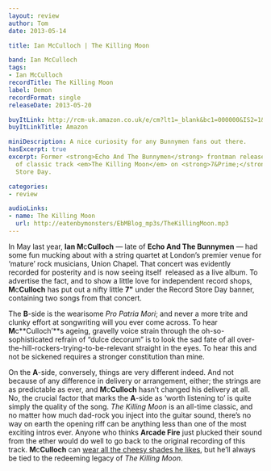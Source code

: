 ```yaml
---
layout: review
author: Tom
date: 2013-05-14

title: Ian McCulloch | The Killing Moon

band: Ian McCulloch
tags:
- Ian McCulloch
recordTitle: The Killing Moon
label: Demon
recordFormat: single
releaseDate: 2013-05-20

buyItLink: http://rcm-uk.amazon.co.uk/e/cm?lt1=_blank&bc1=000000&IS2=1&bg1=FFFFFF&fc1=000000&lc1=0000FF&t=eatebymons-21&o=2&p=8&l=as4&m=amazon&f=ifr&ref=ss_til&asins=B00CP7IA1C
buyItLinkTitle: Amazon

miniDescription: A nice curiosity for any Bunnymen fans out there.
hasExcerpt: true
excerpt: Former <strong>Echo And The Bunnymen</strong> frontman releases a live version
  of classic track <em>The Killing Moon</em> on <strong>7&Prime;</strong> for Record
  Store Day.

categories:
- review

audioLinks:
- name: The Killing Moon
  url: http://eatenbymonsters/EbMBlog_mp3s/TheKillingMoon.mp3
---
```


In May last year, **Ian M**c**Culloch** — late of **Echo And The Bunnymen** — had some fun mucking about with a string quartet at London’s premier venue for ‘mature’ rock musicians, Union Chapel. That concert was evidently recorded for posterity and is now seeing itself  released as a live album. To advertise the fact, and to show a little love for independent record shops, **M**c**Culloch** has put out a nifty little **7"** under the Record Store Day banner, containing two songs from that concert.

The **B**-side is the wearisome *Pro Patria Mori*; and never a more trite and clunky effort at songwriting will you ever come across. To hear **M**c**Culloch’**s ageing, gravelly voice strain through the oh-so-sophisticated refrain of “dulce decorum” is to look the sad fate of all over-the-hill-rockers-trying-to-be-relevant straight in the eyes. To hear this and not be sickened requires a stronger constitution than mine.

On the **A**-side, conversely, things are very different indeed. And not because of any difference in delivery or arrangement, either; the strings are as predictable as ever, and **M**c**Culloch** hasn’t changed his delivery at all. No, the crucial factor that marks the **A**-side as ‘worth listening to’ is quite simply the quality of the song. *The Killing Moon* is an all-time classic, and no matter how much dad-rock you inject into the guitar sound, there’s no way on earth the opening riff can be anything less than one of the most exciting intros ever. Anyone who thinks **Arcade Fire** just plucked their sound from the ether would do well to go back to the original recording of this track. **M**c**Culloch** can [wear all the cheesy shades he likes](http://echoesanddust.com/wp-content/uploads/2013/04/McCulloch-e1365264763995.jpg), but he’ll always be tied to the redeeming legacy of *The Killing Moon*.
